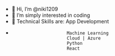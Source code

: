 - 👋 Hi, I’m @niki1209
- 👀 I’m simply interested in coding
- 🌱 Technical Skills are: App Development
-                          Machine Learning       
                           Cloud | Azure   
                           Python                                                  
                           React


